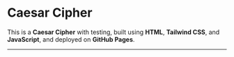 # Caesar Cipher

This is a **Caesar Cipher** with testing, built using **HTML**, **Tailwind CSS**, and **JavaScript**, and deployed on **GitHub Pages**.

---
